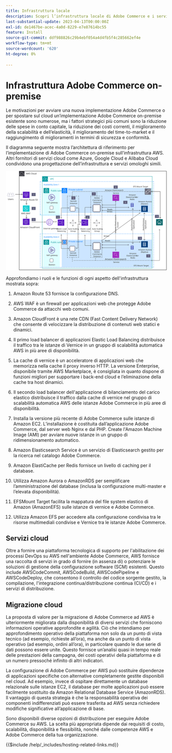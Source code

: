 ```yaml
---
title: Infrastruttura locale
description: Scopri l’infrastruttura locale di Adobe Commerce e i servizi cloud di terze parti.
last-substantial-update: 2023-04-13T00:00:00Z
exl-id: de1467be-acec-4a0d-8229-e7e87614bc55
feature: Install
source-git-commit: ddf988826c29b4ebf054a4d4fb5f4c285662ef4e
workflow-type: tm+mt
source-wordcount: '620'
ht-degree: 0%

---
```


# Infrastruttura Adobe Commerce on-premise

Le motivazioni per avviare una nuova implementazione Adobe Commerce o per spostare sul cloud un’implementazione Adobe Commerce on-premise esistente sono numerose, ma i fattori strategici più comuni sono la riduzione delle spese in conto capitale, la riduzione dei costi correnti, il miglioramento della scalabilità e dell’elasticità, il miglioramento del time-to-market e il raggiungimento di miglioramenti in termini di sicurezza e conformità.

Il diagramma seguente mostra l’architettura di riferimento per l’implementazione di Adobe Commerce on-premise sull’infrastruttura AWS. Altri fornitori di servizi cloud come Azure, Google Cloud e Alibaba Cloud condividono una progettazione dell’infrastruttura e servizi omologhi simili.

![Diagramma che mostra l’infrastruttura Adobe Commerce con hosting autonomo sui servizi cloud di terze parti](/help/assets/playbooks/on-premises-infrastructure.svg)

Approfondiamo i ruoli e le funzioni di ogni aspetto dell&#39;infrastruttura mostrata sopra:

1. Amazon Route 53 fornisce la configurazione DNS.

1. AWS WAF è un firewall per applicazioni web che protegge Adobe Commerce da attacchi web comuni.

1. Amazon CloudFront è una rete CDN (Fast Content Delivery Network) che consente di velocizzare la distribuzione di contenuti web statici e dinamici.

1. Il primo load balancer di applicazioni Elastic Load Balancing distribuisce il traffico tra le istanze di Vernice in un gruppo di scalabilità automatica AWS in più aree di disponibilità.

1. La cache di vernice è un acceleratore di applicazioni web che memorizza nella cache il proxy inverso HTTP. La versione Enterprise, disponibile tramite AWS Marketplace, è consigliata in quanto dispone di funzioni migliori per supportare i back-end cloud e l’eliminazione della cache tra host dinamici.

1. Il secondo load balancer dell&#39;applicazione di bilanciamento del carico elastico distribuisce il traffico dalla cache di vernice nel gruppo di scalabilità automatica AWS delle istanze Adobe Commerce in più aree di disponibilità.

1. Installa la versione più recente di Adobe Commerce sulle istanze di Amazon EC2. L’installazione è costituita dall’applicazione Adobe Commerce, dal server web Nginx e dal PHP. Create l&#39;Amazon Machine Image (AMI) per avviare nuove istanze in un gruppo di ridimensionamento automatico.

1. Amazon Elasticsearch Service è un servizio di Elasticsearch gestito per la ricerca nel catalogo Adobe Commerce.

1. Amazon ElastiCache per Redis fornisce un livello di caching per il database.

1. Utilizza Amazon Aurora o AmazonRDS per semplificare l’amministrazione del database (inclusa la configurazione multi-master e l’elevata disponibilità).

1. EFSMount Target facilita la mappatura del file system elastico di Amazon (AmazonEFS) sulle istanze di vernice e Adobe Commerce.

1. Utilizza Amazon EFS per accedere alla configurazione condivisa tra le risorse multimediali condivise e Vernice tra le istanze Adobe Commerce.

## Servizi cloud

Oltre a fornire una piattaforma tecnologica di supporto per l&#39;abilitazione dei processi DevOps su AWS nell&#39;ambiente Adobe Commerce, AWS fornisce una raccolta di servizi in grado di fornire (in assenza di) o potenziare le soluzioni di gestione della configurazione software (SCM) esistenti. Questo include AWSCodeCommit, AWSCodeBuild, AWSCodePipeline e AWSCodeDeploy, che consentono il controllo del codice sorgente gestito, la compilazione, l&#39;integrazione continua/distribuzione continua (CI/CD) e i servizi di distribuzione.

## Migrazione cloud

La proposta di valore per la migrazione di Adobe Commerce ad AWS è ulteriormente migliorata dalla disponibilità di diversi servizi che forniscono informazioni operative approfondite e agilità. Ciò che intendiamo per approfondimento operativo della piattaforma non solo da un punto di vista tecnico (ad esempio, richieste all’ora), ma anche da un punto di vista operativo (ad esempio, ordini all’ora), in particolare quando le due serie di dati possono essere unite. Questo fornisce un’analisi quasi in tempo reale delle prestazioni della campagna, dei costi operativi della piattaforma e di un numero pressoché infinito di altri indicatori.

La configurazione di Adobe Commerce per AWS può sostituire dipendenze di applicazioni specifiche con alternative completamente gestite disponibili nel cloud. Ad esempio, invece di ospitare direttamente un database relazionale sulle istanze EC2, il database per molte applicazioni può essere facilmente sostituito da Amazon Relational Database Service (AmazonRDS). Il vantaggio di questa strategia è che la responsabilità operativa dei componenti indifferenziati può essere trasferita ad AWS senza richiedere modifiche significative all’applicazione di base.

Sono disponibili diverse opzioni di distribuzione per eseguire Adobe Commerce su AWS. La scelta più appropriata dipende dai requisiti di costo, scalabilità, disponibilità e flessibilità, nonché dalle competenze AWS e Adobe Commerce della tua organizzazione.

{{$include /help/_includes/hosting-related-links.md}}
